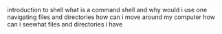 introduction to shell
what is a command shell and why would i use one
navigating files and directories
how can i move around my computer
how can i seewhat files and directories i have

